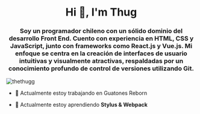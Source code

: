 <h1 align="center">Hi 👋, I'm Thug</h1>
<h3 align="center">Soy un programador chileno con un sólido dominio del desarrollo Front End. Cuento con experiencia en HTML, CSS y JavaScript, junto con frameworks como React.js y Vue.js. Mi enfoque se centra en la creación de interfaces de usuario intuitivas y visualmente atractivas, respaldadas por un conocimiento profundo de control de versiones utilizando Git.</h3>

<p align="left"> <img src="https://komarev.com/ghpvc/?username=thethugg&label=Profile%20views&color=0e75b6&style=flat" alt="thethugg" /> </p>

- 🔭 Actualmente estoy trabajando en Guatones Reborn

- 🌱 Actualmente estoy aprendiendo  **Stylus & Webpack**
